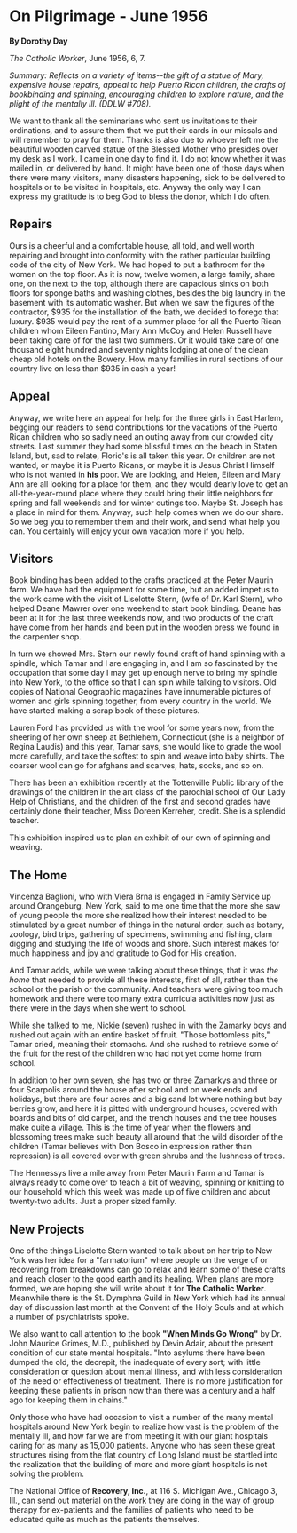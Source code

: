 On Pilgrimage - June 1956
=========================

**By Dorothy Day**

*The Catholic Worker*, June 1956, 6, 7.

*Summary: Reflects on a variety of items--the gift of a statue of Mary,
expensive house repairs, appeal to help Puerto Rican children, the
crafts of bookbinding and spinning, encouraging children to explore
nature, and the plight of the mentally ill. (DDLW \#708).*

We want to thank all the seminarians who sent us invitations to their
ordinations, and to assure them that we put their cards in our missals
and will remember to pray for them. Thanks is also due to whoever left
me the beautiful wooden carved statue of the Blessed Mother who presides
over my desk as I work. I came in one day to find it. I do not know
whether it was mailed in, or delivered by hand. It might have been one
of those days when there were many visitors, many disasters happening,
sick to be delivered to hospitals or to be visited in hospitals, etc.
Anyway the only way I can express my gratitude is to beg God to bless
the donor, which I do often.

Repairs
-------

Ours is a cheerful and a comfortable house, all told, and well worth
repairing and brought into conformity with the rather particular
building code of the city of New York. We had hoped to put a bathroom
for the women on the top floor. As it is now, twelve women, a large
family, share one, on the next to the top, although there are capacious
sinks on both floors for sponge baths and washing clothes, besides the
big laundry in the basement with its automatic washer. But when we saw
the figures of the contractor, \$935 for the installation of the bath,
we decided to forego that luxury. \$935 would pay the rent of a summer
place for all the Puerto Rican children whom Eileen Fantino, Mary Ann
McCoy and Helen Russell have been taking care of for the last two
summers. Or it would take care of one thousand eight hundred and seventy
nights lodging at one of the clean cheap old hotels on the Bowery. How
many families in rural sections of our country live on less than \$935
in cash a year!

Appeal
------

Anyway, we write here an appeal for help for the three girls in East
Harlem, begging our readers to send contributions for the vacations of
the Puerto Rican children who so sadly need an outing away from our
crowded city streets. Last summer they had some blissful times on the
beach in Staten Island, but, sad to relate, Florio's is all taken this
year. Or children are not wanted, or maybe it is Puerto Ricans, or maybe
it is Jesus Christ Himself who is not wanted in **his** poor. We are
looking, and Helen, Eileen and Mary Ann are all looking for a place for
them, and they would dearly love to get an all-the-year-round place
where they could bring their little neighbors for spring and fall
weekends and for winter outings too. Maybe St. Joseph has a place in
mind for them. Anyway, such help comes when we do our share. So we beg
you to remember them and their work, and send what help you can. You
certainly will enjoy your own vacation more if you help.

Visitors
--------

Book binding has been added to the crafts practiced at the Peter Maurin
farm. We have had the equipment for some time, but an added impetus to
the work came with the visit of Liselotte Stern, (wife of Dr. Karl
Stern), who helped Deane Mawrer over one weekend to start book binding.
Deane has been at it for the last three weekends now, and two products
of the craft have come from her hands and been put in the wooden press
we found in the carpenter shop.

In turn we showed Mrs. Stern our newly found craft of hand spinning with
a spindle, which Tamar and I are engaging in, and I am so fascinated by
the occupation that some day I may get up enough nerve to bring my
spindle into New York, to the office so that I can spin while talking to
visitors. Old copies of National Geographic magazines have innumerable
pictures of women and girls spinning together, from every country in the
world. We have started making a scrap book of these pictures.

Lauren Ford has provided us with the wool for some years now, from the
sheering of her own sheep at Bethlehem, Connecticut (she is a neighbor
of Regina Laudis) and this year, Tamar says, she would like to grade the
wool more carefully, and take the softest to spin and weave into baby
shirts. The coarser wool can go for afghans and scarves, hats, socks,
and so on.

There has been an exhibition recently at the Tottenville Public library
of the drawings of the children in the art class of the parochial school
of Our Lady Help of Christians, and the children of the first and second
grades have certainly done their teacher, Miss Doreen Kerreher, credit.
She is a splendid teacher.

This exhibition inspired us to plan an exhibit of our own of spinning
and weaving.

The Home
--------

Vincenza Baglioni, who with Viera Brna is engaged in Family Service up
around Orangeburg, New York, said to me one time that the more she saw
of young people the more she realized how their interest needed to be
stimulated by a great number of things in the natural order, such as
botany, zoology, bird trips, gathering of specimens, swimming and
fishing, clam digging and studying the life of woods and shore. Such
interest makes for much happiness and joy and gratitude to God for His
creation.

And Tamar adds, while we were talking about these things, that it was
*the home* that needed to provide all these interests, first of all,
rather than the school or the parish or the community. And teachers were
giving too much homework and there were too many extra curricula
activities now just as there were in the days when she went to school.

While she talked to me, Nickie (seven) rushed in with the Zamarky boys
and rushed out again with an entire basket of fruit. "Those bottomless
pits," Tamar cried, meaning their stomachs. And she rushed to retrieve
some of the fruit for the rest of the children who had not yet come home
from school.

In addition to her own seven, she has two or three Zamarkys and three or
four Scarpolis around the house after school and on week ends and
holidays, but there are four acres and a big sand lot where nothing but
bay berries grow, and here it is pitted with underground houses, covered
with boards and bits of old carpet, and the trench houses and the tree
houses make quite a village. This is the time of year when the flowers
and blossoming trees make such beauty all around that the wild disorder
of the children (Tamar believes with Don Bosco in expression rather than
repression) is all covered over with green shrubs and the lushness of
trees.

The Hennessys live a mile away from Peter Maurin Farm and Tamar is
always ready to come over to teach a bit of weaving, spinning or
knitting to our household which this week was made up of five children
and about twenty-two adults. Just a proper sized family.

New Projects
------------

One of the things Liselotte Stern wanted to talk about on her trip to
New York was her idea for a "farmatorium" where people on the verge of
or recovering from breakdowns can go to relax and learn some of these
crafts and reach closer to the good earth and its healing. When plans
are more formed, we are hoping she will write about it for **The
Catholic Worker**. Meanwhile there is the St. Dymphna Guild in New York
which had its annual day of discussion last month at the Convent of the
Holy Souls and at which a number of psychiatrists spoke.

We also want to call attention to the book **"When Minds Go Wrong"** by
Dr. John Maurice Grimes, M.D., published by Devin Adair, about the
present condition of our state mental hospitals. "Into asylums there
have been dumped the old, the decrepit, the inadequate of every sort;
with little consideration or question about mental illness, and with
less consideration of the need or effectiveness of treatment. There is
no more justification for keeping these patients in prison now than
there was a century and a half ago for keeping them in chains."

Only those who have had occasion to visit a number of the many mental
hospitals around New York begin to realize how vast is the problem of
the mentally ill, and how far we are from meeting it with our giant
hospitals caring for as many as 15,000 patients. Anyone who has seen
these great structures rising from the flat country of Long Island must
be startled into the realization that the building of more and more
giant hospitals is not solving the problem.

The National Office of **Recovery, Inc.**, at 116 S. Michigan Ave.,
Chicago 3, Ill., can send out material on the work they are doing in the
way of group therapy for ex-patients and the families of patients who
need to be educated quite as much as the patients themselves.
